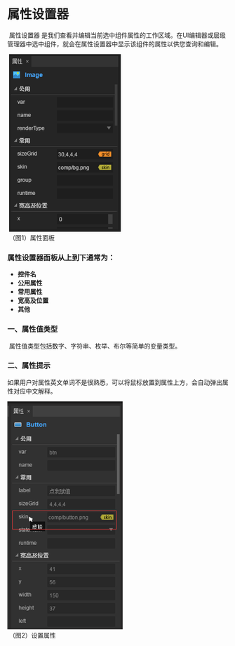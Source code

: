 # 属性设置器

​         属性设置器 是我们查看并编辑当前选中组件属性的工作区域。在UI编辑器或层级管理器中选中组件，就会在属性设置器中显示该组件的属性以供您查询和编辑。

​        ![blob.png](img/1.png)<br/>
​        	（图1）属性面板



### 属性设置器面板从上到下通常为：

- **控件名**
- **公用属性**
- **常用属性**
- **宽高及位置**
- **其他**



###  一、属性值类型

​        属性值类型包括数字、字符串、枚举、布尔等简单的变量类型。 



### 二、属性提示

​        如果用户对属性英文单词不是很熟悉，可以将鼠标放置到属性上方，会自动弹出属性对应中文解释。

![图片1.png](img/2.png)<br/>
​        	（图2）设置属性